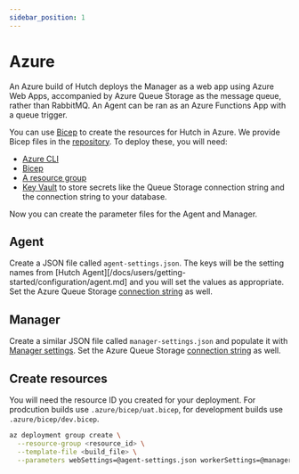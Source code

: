 ```yaml
---
sidebar_position: 1
---
```


# Azure
An Azure build of Hutch deploys the Manager as a web app using Azure Web Apps, accompanied by Azure Queue Storage as the message queue, rather than RabbitMQ. An Agent can be ran as an Azure Functions App with a queue trigger.

You can use [Bicep][bicep-intro] to create the resources for Hutch in Azure. We provide Bicep files in the [repository][hutch-repo]. To deploy these, you will need:
- [Azure CLI][azure-cli]
- [Bicep][install-bicep]
- [A resource group][create-resource-group]
- [Key Vault][keyvault] to store secrets like the Queue Storage connection string and the connection string to your database.

Now you can create the parameter files for the Agent and Manager.

## Agent
Create a JSON file called `agent-settings.json`. The keys will be the setting names from [Hutch Agent][/docs/users/getting-started/configuration/agent.md] and you will set the values as appropriate. Set the Azure Queue Storage [connection string](/docs/users/getting-started/installation/message-queue.md) as well.

## Manager
Create a similar JSON file called `manager-settings.json` and populate it with [Manager settings](docs/users/getting-started/configuration/manager.md). Set the Azure Queue Storage [connection string](/docs/users/getting-started/installation/message-queue.md) as well.

## Create resources
You will need the resource ID you created for your deployment.
For prodcution builds use `.azure/bicep/uat.bicep`, for development builds use `.azure/bicep/dev.bicep`.
```bash
az deployment group create \
  --resource-group <resource_id> \
  --template-file <build_file> \
  --parameters webSettings=@agent-settings.json workerSettings=@manager-settings.json
```

[azure-cli]: https://learn.microsoft.com/en-us/cli/azure/install-azure-cli
[install-bicep]: https://learn.microsoft.com/en-us/azure/azure-resource-manager/bicep/install#azure-cli
[create-resource-group]: https://learn.microsoft.com/en-us/azure/azure-resource-manager/management/manage-resource-groups-portal
[bicep-intro]: https://learn.microsoft.com/en-us/azure/azure-resource-manager/bicep/overview?tabs=bicep
[hutch-repo]: https://github.com/HDRUK/hutch
[keyvault]: https://learn.microsoft.com/en-gb/azure/key-vault/general/overview
